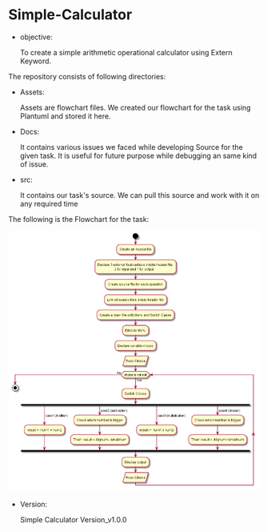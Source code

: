 # Simple-Calculator
- objective:

    To create a simple arithmetic operational calculator using Extern Keyword.

The repository consists of following directories:
- Assets:

    Assets are flowchart files. We created our flowchart for the task using Plantuml and stored it here.

- Docs:

    It contains various issues we faced while developing Source for the given task. It is useful for future purpose while debugging an same kind of issue.


- src:

    It contains our task's source. We can pull this source and work with it on any required time

The following is the Flowchart for the task:

![Simple Calculator](assets/simpleCalculator.png)

- Version:

	Simple Calculator Version_v1.0.0

